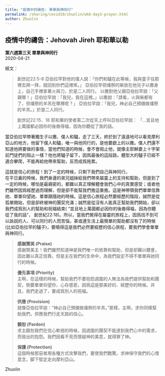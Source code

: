 ```yaml
---
title: "疫情中的禱告: 單單與神同行"
permalink: /sharing/covid19/zhuolin/wk6-day3-prayer.html
auther: Zhuolin
---
```

## 疫情中的禱告：Jehovah Jireh 耶和華以勒  

**第六週第三天 單單與神同行**  
2020-04-21  

經文：  
> 創世記22:5-8 亞伯拉罕對他的僕人說：「你們和驢在此等候，我與童子往那裡去拜一拜，就回到你們這裡來。」 亞伯拉罕把燔祭的柴放在他兒子以撒身上，自己手裡拿著火與刀，於是二人同行。 以撒對他父親亞伯拉罕說：「父親哪！」亞伯拉罕說：「我兒，我在這裡。」以撒說：「請看，火與柴都有了，但燔祭的羊羔在哪裡呢？」 亞伯拉罕說：「我兒，神必自己預備做燔祭的羊羔。」於是二人同行。  
>
> 創世記22:15、18 耶和華的使者第二次從天上呼叫亞伯拉罕說： 「…並且地上萬國都必因你的後裔得福，因為你聽從了我的話。  

當亞伯拉罕帶著獨生子以撒、僕人和驢，走了三天，終於到了遠遠地可以看見摩利亞山的地方，他留下僕人和驢，唯一與他同行的，是他要獻上的以撒。僕人們還不知道他將要做的事情，當他們知道的時候，會不會阻止他，就像主耶穌要上十字架前門徒們的阻止一樣？他也將驢子留下，因爲最後的這段路，體型大的驢子已經不適合攀爬，不能再給他帶來幫助，反而成爲拖累。   

這就是信心的旅程！到了一定的時候，只剩下我們自己與神同行。  
  在平日裏的時候，我們身邊的弟兄姐妹給我們帶來屬靈上的支持和幫助，但是到了一定的時候，哪怕是最親密的，都難以真正理解體會我們心中的真實感受；或者他們雖然因爲經歷過而理解，但是卻不能幫我們擔這重擔。這是神帶領我們單單信靠祂、單單仰望祂、單單跟隨祂的時候。這是信心旅程必然要經歷的階段，誠然是從孤單開始，但是卻終被神的團契充滿；誠然是從沒有人能真正幫助我們開始，卻以我們成爲別人的幫助和祝福結束( “並且地上萬國都必因你的後裔得福，因為你聽從了我的話”， 創世紀22:18)。所以，當我們覺得在屬靈的旅程上，因爲找不到可以訴説的人、可以同行的人而苦惱，甚或連生活上最簡單的幫助都沒有了的時候(比如亞伯拉罕的驢子)，要曉得這是我們必然要經歷的信心旅程，要我們學會單單與神同行。  

> **感謝贊美 (Praise)**  
> 感謝贊美主！我們雖然知道神是我們唯一的依靠和幫助，但是卻難以體會，因此難以真正信靠。但是主在我們的生命中，為我們設定不得不單單與祂同行的時候。  
>
> **優先事項 (Priority)**  
>主啊，在這樣的時候，幫助我們不要抱怨週圍的人無法為我們提供幫助和團契，倒要單單仰望你，心存感恩，因爲這是那美好的、經歷你的時候。并且，我們走過了，要成爲別人的祝福。  
>
> **供應 (Provision)**  
>就像亞伯拉罕說：“神必自己預備做燔祭的羊羔。”那樣，主啊，求你同樣幫助我們，供應我們行走天路的信心。  
>
> **饒恕 (Pardon)**  
>求主饒恕我們在信心軟弱的時候，因週圍的團契不能達到我們心中的需求，而發出的抱怨。我們因看不見而懷疑神的美意，就得罪了神。  
>
> **保護 (Protection)**  
>這個時候那惡者用各種方式攻擊我們，要使我們戰驚。求神保守我們的心懷意念，脚下堅定走向摩利亞山。  

Zhuolin  
